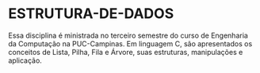 # ESTRUTURA-DE-DADOS
Essa disciplina é ministrada no terceiro semestre do curso de Engenharia da Computação na PUC-Campinas. Em linguagem C, são apresentados os conceitos de Lista, Pilha, Fila e Árvore, suas estruturas, manipulações e aplicação.

